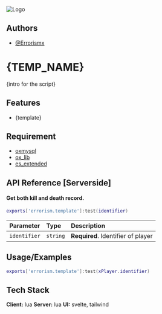 
![Logo](https://cdn.errorism.cc/errorism_scripts_banner.png)


## Authors

- [@Errorismx](https://www.github.com/Errorismx)


# {TEMP_NAME}

{intro for the script}


## Features

- {template}


## Requirement

- [oxmysql](https://github.com/overextended/oxmysql)
- [ox_lib](https://github.com/overextended/ox_lib)
- [es_extended](https://github.com/esx-framework/esx_core)

## API Reference [Serverside]

#### Get both kill and death record.

```lua
exports['errorism.template']:test(identifier)
```

| Parameter | Type     | Description                |
| :-------- | :------- | :------------------------- |
| `identifier` | `string` | **Required**. Identifier of player |


## Usage/Examples

```lua
exports['errorism.template']:test(xPlayer.identifier)

```

## Tech Stack

**Client:** lua
**Server:** lua
**UI:** svelte, tailwind



